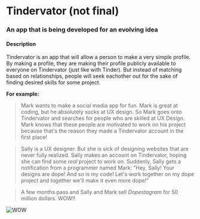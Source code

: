 # Tindervator (not final)
### An app that is being developed for an evolving idea

#### Description

Tindervator is an app that will allow a person to make a very simple profile. By making a profile, they are making their profile publicly available to everyone on Tindervator (just like with Tinder). But instead of matching based on relationships, people will seek eachother out for the sake of finding desired skills for some project.

**For example:**
> Mark wants to make a social media app for fun. Mark is great at coding, but he absolutely sucks at UX design. So Mark goes onto Tindervator and searches for people who are skilled at UX Design. Mark knows that these people are motivated to work on his project because that's the reason they made a Tindervator account in the first place!

> Sally is a UX designer. But she is sick of designing websites that are never fully realized. Sally makes an account on Tindervator, hoping she can find some *real* project to work on. Suddenly, Sally gets a notification from a programmer named Mark: "Hey, Sally! Your designs are dope! And so is my code! Let's work together on my dope project and together we'll make it even more dope!"

> A few months pass and Sally and Mark sell *Dopestagram* for 50 million dollars. WOW!!

![WOW](https://media0.giphy.com/media/SRRQQmNtKf8IM/giphy.gif)